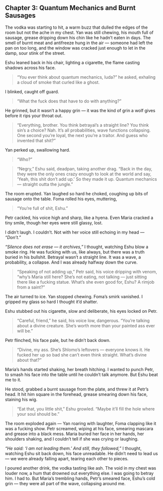 ## Chapter 3: Quantum Mechanics and Burnt Sausages

The vodka was starting to hit, a warm buzz that dulled the edges of the room but not the ache in my chest. Yan was still chewing, his mouth full of sausage, grease dripping down his chin like he hadn’t eaten in days. The smell of burnt meat and antifreeze hung in the air — someone had left the pan on too long, and the window was cracked just enough to let in the damp, sour stink of the street.

Eshu leaned back in his chair, lighting a cigarette, the flame casting shadows across his face.

> “You ever think about quantum mechanics, Iuda?” he asked, exhaling a cloud of smoke that curled like a ghost.

I blinked, caught off guard.

> “What the fuck does that have to do with anything?”

He grinned, but it wasn’t a happy grin — it was the kind of grin a wolf gives before it rips your throat out.

> “Everything, brother. You think betrayal’s a straight line? You think sin’s a choice? Nah. It’s all probabilities, wave functions collapsing. One second you’re loyal, the next you’re a traitor. And guess who invented that shit?”

Yan perked up, swallowing hard.

> “Who?”

> “Negry,” Eshu said, deadpan, taking another drag. “Back in the day, they were the only ones crazy enough to look at the world and say, ‘Yeah, this shit don’t add up.’ So they made it up. Quantum mechanics — straight outta the jungle.”

The room erupted. Yan laughed so hard he choked, coughing up bits of sausage onto the table. Foma rolled his eyes, muttering,

> “You’re full of shit, Eshu.”

Petr cackled, his voice high and sharp, like a hyena. Even Maria cracked a tiny smile, though her eyes were still glassy, lost.

I didn’t laugh. I couldn’t. Not with her voice still echoing in my head — *“Don’t.”*

*“Silence does not erase — it archives,”* I thought, watching Eshu blow a smoke ring. He was fucking with us, like always, but there was a truth buried in his bullshit. Betrayal wasn’t a straight line. It was a wave, a probability, a collapse. And I was already halfway down the curve.

> “Speaking of not adding up,” Petr said, his voice dripping with venom, “why’s Maria still here? She’s not eating, not talking — just sitting there like a fucking statue. What’s she even good for, Eshu? A rimjob from a saint?”

The air turned to ice. Yan stopped chewing. Foma’s smirk vanished. I gripped my glass so hard I thought it’d shatter.

Eshu stubbed out his cigarette, slow and deliberate, his eyes locked on Petr.

> “Careful, friend,” he said, his voice low, dangerous. “You’re talking about a divine creature. She’s worth more than your painted ass ever will be.”

Petr flinched, his face pale, but he didn’t back down.

> “Divine, my ass. She’s Shlomo’s leftovers — everyone knows it. He fucked her up so bad she can’t even think straight. What’s divine about that?”

Maria’s hands started shaking, her breath hitching. I wanted to punch Petr, to smash his face into the table until he couldn’t talk anymore. But Eshu beat me to it.

He stood, grabbed a burnt sausage from the plate, and threw it at Petr’s head. It hit him square in the forehead, grease smearing down his face, staining his wig.

> “Eat that, you little shit,” Eshu growled. “Maybe it’ll fill the hole where your soul should be.”

The room exploded again — Yan roaring with laughter, Foma clapping like it was a fucking show. Petr screamed, wiping at his face, smearing mascara and grease into a black mess. Maria buried her face in her hands, her shoulders shaking, and I couldn’t tell if she was crying or laughing.

*“He said: ‘I am not leading them.’ And still, they followed,”* I thought, watching Eshu sit back down, his face unreadable. He didn’t need to lead us — we were already falling apart, tearing each other to pieces.

I poured another drink, the vodka tasting like ash. The void in my chest was louder now, a hum that drowned out everything else. I was going to betray him. I had to. But Maria’s trembling hands, Petr’s smeared face, Eshu’s cold grin — they were all part of the wave, collapsing around me.
